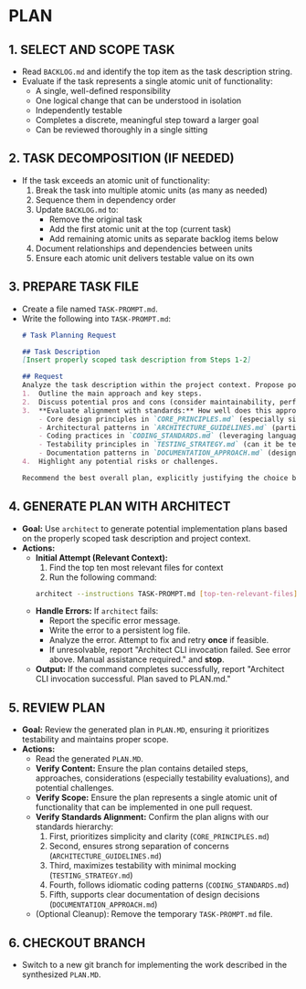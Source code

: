 # PLAN

## 1. SELECT AND SCOPE TASK
- Read `BACKLOG.md` and identify the top item as the task description string.
- Evaluate if the task represents a single atomic unit of functionality:
  - A single, well-defined responsibility
  - One logical change that can be understood in isolation
  - Independently testable
  - Completes a discrete, meaningful step toward a larger goal
  - Can be reviewed thoroughly in a single sitting

## 2. TASK DECOMPOSITION (IF NEEDED)
- If the task exceeds an atomic unit of functionality:
  1. Break the task into multiple atomic units (as many as needed)
  2. Sequence them in dependency order
  3. Update `BACKLOG.md` to:
     - Remove the original task
     - Add the first atomic unit at the top (current task)
     - Add remaining atomic units as separate backlog items below
  4. Document relationships and dependencies between units
  5. Ensure each atomic unit delivers testable value on its own

## 3. PREPARE TASK FILE
- Create a file named `TASK-PROMPT.md`.
- Write the following into `TASK-PROMPT.md`:
    ```markdown
    # Task Planning Request

    ## Task Description
    [Insert properly scoped task description from Steps 1-2]

    ## Request
    Analyze the task description within the project context. Propose potential implementation plans. For each plan:
    1.  Outline the main approach and key steps.
    2.  Discuss potential pros and cons (consider maintainability, performance, alignment with existing code).
    3.  **Evaluate alignment with standards:** How well does this approach align with:
        - Core design principles in `CORE_PRINCIPLES.md` (especially simplicity and modularity)
        - Architectural patterns in `ARCHITECTURE_GUIDELINES.md` (particularly separation of concerns)
        - Coding practices in `CODING_STANDARDS.md` (leveraging language features appropriately)
        - Testability principles in `TESTING_STRATEGY.md` (can it be tested with simple, reliable tests, minimizing mocks?)
        - Documentation patterns in `DOCUMENTATION_APPROACH.md` (design decisions clearly expressible)
    4.  Highlight any potential risks or challenges.

    Recommend the best overall plan, explicitly justifying the choice based on requirements, project standards, and **prioritizing long-term maintainability and testability.**
    ```

## 4. GENERATE PLAN WITH ARCHITECT
- **Goal:** Use `architect` to generate potential implementation plans based on the properly scoped task description and project context.
- **Actions:**
    - **Initial Attempt (Relevant Context):** 
        1. Find the top ten most relevant files for context
        2. Run the following command:
        ```bash
        architect --instructions TASK-PROMPT.md [top-ten-relevant-files] --output PLAN.md
        ```
    - **Handle Errors:** If `architect` fails:
        - Report the specific error message.
        - Write the error to a persistent log file.
        - Analyze the error. Attempt to fix and retry **once** if feasible.
        - If unresolvable, report "Architect CLI invocation failed. See error above. Manual assistance required." and **stop**.
    - **Output:** If the command completes successfully, report "Architect CLI invocation successful. Plan saved to PLAN.md."

## 5. REVIEW PLAN
- **Goal:** Review the generated plan in `PLAN.MD`, ensuring it prioritizes testability and maintains proper scope.
- **Actions:**
    - Read the generated `PLAN.MD`.
    - **Verify Content:** Ensure the plan contains detailed steps, approaches, considerations (especially testability evaluations), and potential challenges.
    - **Verify Scope:** Ensure the plan represents a single atomic unit of functionality that can be implemented in one pull request.
    - **Verify Standards Alignment:** Confirm the plan aligns with our standards hierarchy:
      1. First, prioritizes simplicity and clarity (`CORE_PRINCIPLES.md`)
      2. Second, ensures strong separation of concerns (`ARCHITECTURE_GUIDELINES.md`)
      3. Third, maximizes testability with minimal mocking (`TESTING_STRATEGY.md`)
      4. Fourth, follows idiomatic coding patterns (`CODING_STANDARDS.md`)
      5. Fifth, supports clear documentation of design decisions (`DOCUMENTATION_APPROACH.md`)
    - (Optional Cleanup): Remove the temporary `TASK-PROMPT.md` file.

## 6. CHECKOUT BRANCH
- Switch to a new git branch for implementing the work described in the synthesized `PLAN.MD`.
